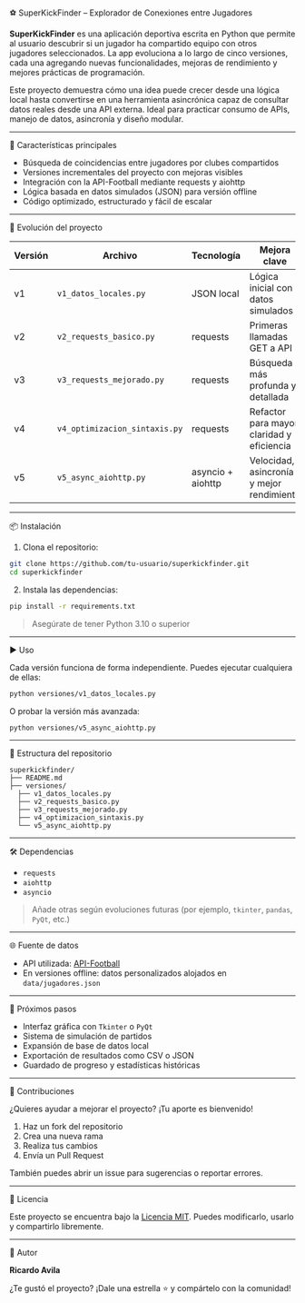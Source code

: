 ⚽ SuperKickFinder – Explorador de Conexiones entre Jugadores

**SuperKickFinder** es una aplicación deportiva escrita en Python que permite al usuario descubrir si un jugador ha compartido equipo con otros jugadores seleccionados. La app evoluciona a lo largo de cinco versiones, cada una agregando nuevas funcionalidades, mejoras de rendimiento y mejores prácticas de programación.

Este proyecto demuestra cómo una idea puede crecer desde una lógica local hasta convertirse en una herramienta asincrónica capaz de consultar datos reales desde una API externa. Ideal para practicar consumo de APIs, manejo de datos, asincronía y diseño modular.

---

🚀 Características principales

- Búsqueda de coincidencias entre jugadores por clubes compartidos
- Versiones incrementales del proyecto con mejoras visibles
- Integración con la API-Football mediante requests y aiohttp
- Lógica basada en datos simulados (JSON) para versión offline
- Código optimizado, estructurado y fácil de escalar

---

🧠 Evolución del proyecto

| Versión | Archivo | Tecnología | Mejora clave |
|--------|---------|------------|--------------|
| v1     | `v1_datos_locales.py` | JSON local | Lógica inicial con datos simulados |
| v2     | `v2_requests_basico.py` | requests | Primeras llamadas GET a API |
| v3     | `v3_requests_mejorado.py` | requests | Búsqueda más profunda y detallada |
| v4     | `v4_optimizacion_sintaxis.py` | requests | Refactor para mayor claridad y eficiencia |
| v5     | `v5_async_aiohttp.py` | asyncio + aiohttp | Velocidad, asincronía y mejor rendimiento |

---

📦 Instalación

1. Clona el repositorio:

```bash
git clone https://github.com/tu-usuario/superkickfinder.git
cd superkickfinder
```

2. Instala las dependencias:

```bash
pip install -r requirements.txt
```

> Asegúrate de tener Python 3.10 o superior

---

▶️ Uso

Cada versión funciona de forma independiente. Puedes ejecutar cualquiera de ellas:

```bash
python versiones/v1_datos_locales.py
```

O probar la versión más avanzada:

```bash
python versiones/v5_async_aiohttp.py
```

---

📁 Estructura del repositorio

```text
superkickfinder/
├── README.md
├── versiones/
  ├── v1_datos_locales.py
  ├── v2_requests_basico.py
  ├── v3_requests_mejorado.py
  ├── v4_optimizacion_sintaxis.py
  └── v5_async_aiohttp.py
```

---

🛠 Dependencias

- `requests`
- `aiohttp`
- `asyncio`

> Añade otras según evoluciones futuras (por ejemplo, `tkinter`, `pandas`, `PyQt`, etc.)

---

🌐 Fuente de datos

- API utilizada: [API-Football](https://www.api-football.com/)
- En versiones offline: datos personalizados alojados en `data/jugadores.json`

---

🌟 Próximos pasos

- Interfaz gráfica con `Tkinter` o `PyQt`
- Sistema de simulación de partidos
- Expansión de base de datos local
- Exportación de resultados como CSV o JSON
- Guardado de progreso y estadísticas históricas

---

🤝 Contribuciones

¿Quieres ayudar a mejorar el proyecto? ¡Tu aporte es bienvenido!

1. Haz un fork del repositorio
2. Crea una nueva rama
3. Realiza tus cambios
4. Envía un Pull Request

También puedes abrir un issue para sugerencias o reportar errores.

---

📄 Licencia

Este proyecto se encuentra bajo la [Licencia MIT](LICENSE). Puedes modificarlo, usarlo y compartirlo libremente.

---

👤 Autor

**Ricardo Avila**

¿Te gustó el proyecto? ¡Dale una estrella ⭐ y compártelo con la comunidad!

